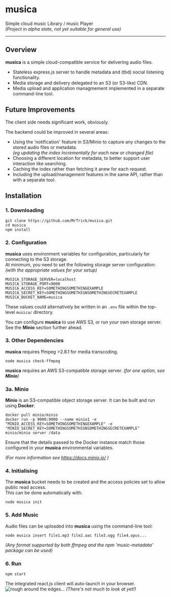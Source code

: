 # musica
Simple cloud music Library / music Player  
_(Project in alpha state, not yet suitable for general use)_

----

## Overview
**musica** is a simple cloud-compatible service for delivering audio files.
- Stateless express.js server to handle metadata and (tbd) social listening functionality.
- Media storage and delivery delegated to an S3 (or S3-like) CDN.
- Media upload and application managmement implemented in a separate command-line tool.

## Future Improvements
The client side needs significant work, obviously.

The backend could be improved in several areas:
- Using the 'notification' feature in S3/Minio to capture any changes to the stored audio files or metadata.  
  _(eg updating the index incrementally for each new or changed file)_
- Choosing a different location for metadata, to better support user interaction like searching.
- Caching the index rather than fetching it anew for each request.
- Including the upload/management features in the same API, rather than with a separate tool.

## Installation
### 1. Downloading
```
git clone https://github.com/MrTrick/musica.git
cd musica
npm install
```
### 2. Configuration ###
**musica** uses environment variables for configuration, particularly for connecting to the S3 storage.  
At minimum, you need to set the following storage server configuration:
_(with the appropriate values for your setup)_
```
MUSICA_STORAGE_SERVER=localhost
MUSICA_STORAGE_PORT=9000
MUSICA_ACCESS_KEY=SOMETHINGSOMETHINGEXAMPLE
MUSICA_SECRET_KEY=SOMETHINGSOMETHIGNSOMETHINGSECRETEXAMPLE
MUSICA_BUCKET_NAME=musica
```
These values could alternatively be written in an `.env` file within the top-level `musica/` directory.

You can configure **musica** to use AWS S3, or run your own storage server.
See the **Minio** section further ahead.

### 3. Other Dependencies
**musica** requires ffmpeg >2.8.1 for media transcoding.  
```
node musica check-ffmpeg
```

**musica** requires an AWS S3-compatible storage server. _(for one option, see **Minio**)_

### 3a. Minio
**Minio** is an S3-compatible object storage server.
It can be built and run using **Docker**:
```
docker pull minio/minio
docker run -p 9000:9000 --name minio1 -e "MINIO_ACCESS_KEY=SOMETHINGSOMETHINGEXAMPLE" -e "MINIO_SECRET_KEY=SOMETHINGSOMETHIGNSOMETHINGSECRETEXAMPLE" minio/minio server /data
```
Ensure that the details passed to the Docker instance match those configured in your **musica** environmental variables.

_(For more information see https://docs.minio.io/ )_

### 4. Initialising
The **musica** bucket needs to be created and the access policies set to allow public read access.  
This can be done automatically with:
```
node musica init
```

### 5. Add Music
Audio files can be uploaded into **musica** using the command-line tool:
```
node musica insert file1.mp3 file2.aac file3.ogg file4.opus...
```
_(Any format supported by both ffmpeg and the npm 'music-metadata' package can be used)_

### 6. Run
```
npm start
```
The integrated react.js client will auto-launch in your browser.
![rough around the edges...](https://raw.githubusercontent.com/mrtrick/musica/master/doc/screenshot.png)
_(There's not much to look at yet!)_
